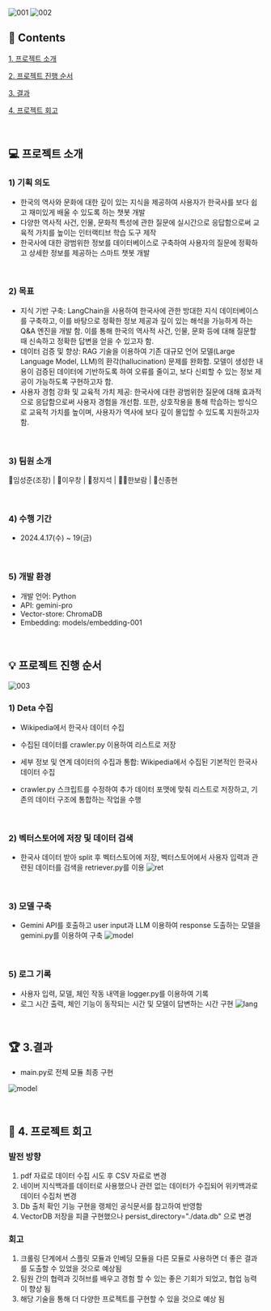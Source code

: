 ![001](https://github.com/boramH/LC_yeardream9/assets/166669845/c3fe0987-6c9e-4024-803e-5bf743c70f88)
![002](https://github.com/boramH/LC_yeardream9/assets/166669845/8ec0089b-0e1f-41e3-882b-0ea8558a7be6)
<br>
## :scroll: Contents
[1. 프로젝트 소개](#1.-프로젝트-소개)

[2. 프로젝트 진행 순서](#2.-프로젝트-진행-순서)

[3. 결과](#3.-결과)

[4. 프로젝트 회고](#4.-프로젝트-회고)

<br>

## :computer: 프로젝트 소개
### 1) 기획 의도
- 한국의 역사와 문화에 대한 깊이 있는 지식을 제공하여 사용자가 한국사를 보다 쉽고 재미있게 배울 수 있도록 하는 챗봇 개발
- 다양한 역사적 사건, 인물, 문화적 특성에 관한 질문에 실시간으로 응답함으로써 교육적 가치를 높이는 인터랙티브 학습 도구 제작
- 한국사에 대한 광범위한 정보를 데이터베이스로 구축하여 사용자의 질문에 정확하고 상세한 정보를 제공하는 스마트 챗봇 개발

<br>

### 2) 목표
- 지식 기반 구축: LangChain을 사용하여 한국사에 관한 방대한 지식 데이터베이스를 구축하고, 이를 바탕으로 정확한 정보 제공과 깊이 있는 해석을 가능하게 하는 Q&A 엔진을 개발 함. 이를 통해 한국의 역사적 사건, 인물, 문화 등에 대해 질문할 때 신속하고 정확한 답변을 얻을 수 있고자 함.
- 데이터 검증 및 향상: RAG 기술을 이용하여 기존 대규모 언어 모델(Large Language Model, LLM)의 환각(hallucination) 문제를 완화함. 모델이 생성한 내용이 검증된 데이터에 기반하도록 하여 오류를 줄이고, 보다 신뢰할 수 있는 정보 제공이 가능하도록 구현하고자 함.
- 사용자 경험 강화 및 교육적 가치 제공: 한국사에 대한 광범위한 질문에 대해 효과적으로 응답함으로써 사용자 경험을 개선함. 또한, 상호작용을 통해 학습하는 방식으로 교육적 가치를 높이며, 사용자가 역사에 보다 깊이 몰입할 수 있도록 지원하고자 함.

<br>

### 3) 팀원 소개
:crown:임성준(조장)  |  :construction_worker:이우창  |  :information_desk_person:정지석  |  :ok_woman:한보람  |  :raising_hand:신종현  

<br>

### 4) 수행 기간
- 2024.4.17(수) ~ 19(금)

<br>

### 5) 개발 환경
- 개발 언어: Python
- API: gemini-pro
- Vector-store: ChromaDB
- Embedding: models/embedding-001

<br>

## :bulb: 프로젝트 진행 순서
![003](https://github.com/boramH/LC_yeardream9/assets/166669845/04bebe5c-c584-4fcb-8d65-2fe3f682ffae)
<br>

### 1) Deta 수집

- Wikipedia에서 한국사 데이터 수집
- 수집된 데이터를 crawler.py 이용하여 리스트로 저장

- 세부 정보 및 연계 데이터의 수집과 통합: Wikipedia에서 수집된 기본적인 한국사 데이터 수집
- crawler.py 스크립트를 수정하여 추가 데이터 포맷에 맞춰 리스트로 저장하고, 기존의 데이터 구조에 통합하는 작업을 수행

<br>

### 2) 벡터스토어에 저장 및 데이터 검색

- 한국사 데이터 받아 split 후 벡터스토어에 저장, 벡터스토어에서 사용자 입력과 관련된 데이터를 검색을 retriever.py를 이용
![ret](https://github.com/boramH/LC_yeardream9/assets/166669845/f8cb447e-19fd-41b5-8cc1-ace2a5c0efd3)
<br>

### 3) 모델 구축
- Gemini API를 호출하고 user input과 LLM 이용하여 response 도출하는 모델을 gemini.py를 이용하여 구축
![model](https://github.com/boramH/LC_yeardream9/assets/166669845/8c92ad50-1e97-4952-bf37-2442713bf878)
<br>

### 5) 로그 기록
- 사용자 입력, 모델, 체인 작동 내역을 logger.py를 이용하여 기록
- 로그 시간 출력, 체인 기능이 동작되는 시간 및 모델이 답변하는 시간 구현
![lang](https://github.com/boramH/LC_yeardream9/assets/166669845/fa25e71b-6e6e-4f23-9458-78c8363280aa)

<br>


## :trophy: 3.결과
- main.py로 전체 모듈 최종 구현

![model](https://github.com/boramH/LC_yeardream9/assets/166669845/8c92ad50-1e97-4952-bf37-2442713bf878)

<br>

## :pencil: 4. 프로젝트 회고

### 발전 방향
1) pdf 자료로 데이터 수집 시도 후 CSV 자료로 변경
2) 네이버 지식백과를 데이터로 사용했으나 관련 없는 데이터가 수집되어 위키백과로 데이터 수집처 변경
3) Db 출처 확인 기능 구현을 랭체인 공식문서를 참고하여 반영함
4) VectorDB 저장을 피클 구현했으나 persist_directory="./data.db" 으로 변경

### 회고
1) 크롤링 단계에서 스플릿 모듈과 인베딩 모듈을 다른 모듈로 사용하면 더 좋은 결과를 도출할 수 있었을 것으로 예상됨
2) 팀원 간의 협력과 깃허브를 배우고 경험 할 수 있는 좋은 기회가 되었고, 협업 능력이 향상 됨
3) 해당 기술을 통해 더 다양한 프로젝트를 구현할 수 있을 것으로 예상 됨




